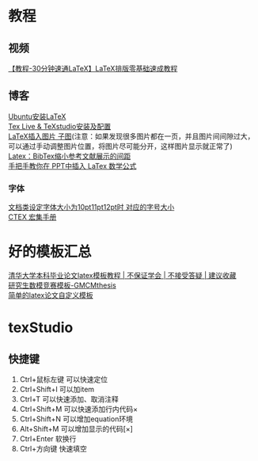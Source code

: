 # 教程
## 视频
[【教程-30分钟速通LaTeX】LaTeX排版零基础速成教程](https://www.bilibili.com/video/BV1Mc411S75c)
## 博客
[Ubuntu安装LaTeX](https://blog.csdn.net/lijf2001/article/details/122804413)  
[Tex Live & TeXstudio安装及配置](https://blog.csdn.net/weixin_42468475/article/details/108888966)  
[LaTeX插入图片 子图](https://blog.csdn.net/gsgbgxp/article/details/129655879)(注意：如果发现很多图片都在一页，并且图片间间隙过大，可以通过手动调整图片位置，将图片尽可能分开，这样图片显示就正常了)  
[Latex：BibTex缩小参考文献展示的间距](https://blog.csdn.net/weixin_40520963/article/details/105137544)  
[手把手教你在 PPT中插入 LaTex 数学公式](https://blog.csdn.net/itnerd/article/details/106891793)  

### 字体
[文档类设定字体大小为10pt11pt12pt时 对应的字号大小](https://pinvondev.github.io/blog/Latex/2018/11/19/ubuntu-%E4%B8%AD%E4%BD%BF%E7%94%A8-latex-%E6%8E%92%E7%89%88/%20Or%20/blog/Latex/ubuntu-%E4%B8%AD%E4%BD%BF%E7%94%A8-latex-%E6%8E%92%E7%89%88/)  
[CTEX 宏集手册](https://mirrors.ibiblio.org/CTAN/language/chinese/ctex/ctex.pdf)  
# 好的模板汇总
[清华大学本科毕业论文latex模板教程 | 不保证学会 | 不接受答疑 | 建议收藏](https://www.bilibili.com/video/BV1s5411Q76P)  
[研究生数模竞赛模板-GMCMthesis](https://github.com/latexstudio/GMCMthesis)  
[简单的latex论文自定义模板](https://zhuanlan.zhihu.com/p/664379742)  
# texStudio
## 快捷键
1. Ctrl+鼠标左键 可以快速定位
2. Ctrl+Shift+I 可以加item
3. Ctrl+T 可以快速添加、取消注释
4. Ctrl+Shift+M 可以快速添加行内代码$×$
5. Ctrl+Shift+N 可以增加equation环境
6. Alt+Shift+M 可以增加显示的代码\[×\]
7. Ctrl+Enter 软换行
8. Ctrl+方向键 快速填空